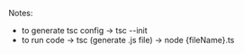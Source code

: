

Notes: 
- to generate tsc config -> tsc --init 
- to run code -> tsc (generate .js file) -> node {fileName}.ts
